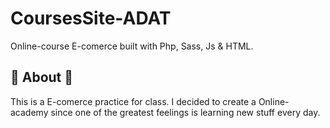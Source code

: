 # CoursesSite-ADAT
Online-course E-comerce built with Php, Sass, Js &amp; HTML.

## 📢 About 📢
This is a E-comerce practice for class. I decided to create a Online-academy since one of the greatest feelings is learning new stuff every day.
